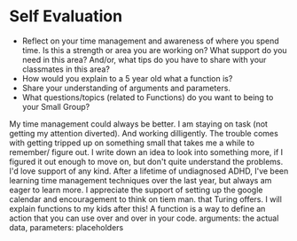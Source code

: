 # Self Evaluation

- Reflect on your time management and awareness of where you spend time. Is this a strength or area you are working on? What support do you need in this area? And/or, what tips do you have to share with your classmates in this area?
- How would you explain to a 5 year old what a function is?
- Share your understanding of arguments and parameters.
- What questions/topics (related to Functions) do you want to being to your Small Group?


My time management could always be better. I am staying on task (not getting my attention diverted). And working dilligently. The trouble comes with getting tripped up on something small that takes me a while to remember/ figure out. I write down an idea to look into something more, if I figured it out enough to move on, but don't quite understand the problems. I'd love support of any kind. After a lifetime of undiagnosed ADHD, I've been learning time management techniques over the last year, but always am eager to learn more. I appreciate the support of setting up the google calendar and encouragement to think on tiem man. that Turing offers. 
I will explain functions to my kids after this! A function is a way to define an action that you can use over and over in your code.
arguments: the actual data, parameters: placeholders